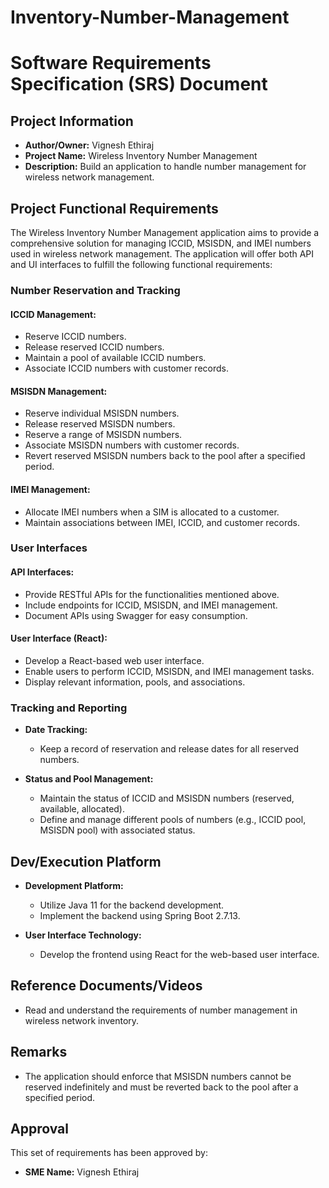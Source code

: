 # Inventory-Number-Management

# Software Requirements Specification (SRS) Document

## Project Information

- **Author/Owner:** Vignesh Ethiraj
- **Project Name:** Wireless Inventory Number Management
- **Description:** Build an application to handle number management for wireless network management.

## Project Functional Requirements

The Wireless Inventory Number Management application aims to provide a comprehensive solution for managing ICCID, MSISDN, and IMEI numbers used in wireless network management. The application will offer both API and UI interfaces to fulfill the following functional requirements:

### Number Reservation and Tracking

#### ICCID Management:

- Reserve ICCID numbers.
- Release reserved ICCID numbers.
- Maintain a pool of available ICCID numbers.
- Associate ICCID numbers with customer records.

#### MSISDN Management:

- Reserve individual MSISDN numbers.
- Release reserved MSISDN numbers.
- Reserve a range of MSISDN numbers.
- Associate MSISDN numbers with customer records.
- Revert reserved MSISDN numbers back to the pool after a specified period.

#### IMEI Management:

- Allocate IMEI numbers when a SIM is allocated to a customer.
- Maintain associations between IMEI, ICCID, and customer records.

### User Interfaces

#### API Interfaces:

- Provide RESTful APIs for the functionalities mentioned above.
- Include endpoints for ICCID, MSISDN, and IMEI management.
- Document APIs using Swagger for easy consumption.

#### User Interface (React):

- Develop a React-based web user interface.
- Enable users to perform ICCID, MSISDN, and IMEI management tasks.
- Display relevant information, pools, and associations.

### Tracking and Reporting

- **Date Tracking:**
  - Keep a record of reservation and release dates for all reserved numbers.

- **Status and Pool Management:**
  - Maintain the status of ICCID and MSISDN numbers (reserved, available, allocated).
  - Define and manage different pools of numbers (e.g., ICCID pool, MSISDN pool) with associated status.

## Dev/Execution Platform

- **Development Platform:**
  - Utilize Java 11 for the backend development.
  - Implement the backend using Spring Boot 2.7.13.

- **User Interface Technology:**
  - Develop the frontend using React for the web-based user interface.

## Reference Documents/Videos

- Read and understand the requirements of number management in wireless network inventory.

## Remarks

- The application should enforce that MSISDN numbers cannot be reserved indefinitely and must be reverted back to the pool after a specified period.

## Approval

This set of requirements has been approved by:

- **SME Name:** Vignesh Ethiraj
